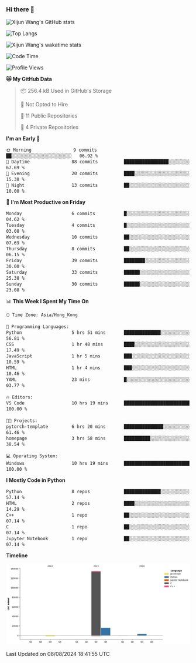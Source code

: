 ### Hi there 👋

![Xijun Wang's GitHub stats](https://github-readme-stats.vercel.app/api?username=kopper-xdu&show_icons=true&bg_color=00000000)

![Top Langs](https://github-readme-stats.vercel.app/api/top-langs/?username=kopper-xdu&size_weight=0.5&count_weight=0.5&exclude_repo=homepage,kopper-xdu.github.io&layout=compact)


![Xijun Wang's wakatime stats](https://github-readme-stats.vercel.app/api/wakatime?username=kopper)

<!--START_SECTION:waka-->
![Code Time](http://img.shields.io/badge/Code%20Time-253%20hrs%2046%20mins-blue)

![Profile Views](http://img.shields.io/badge/Profile%20Views-0-blue)

**🐱 My GitHub Data** 

> 📦 256.4 kB Used in GitHub's Storage 
 > 
> 🚫 Not Opted to Hire
 > 
> 📜 11 Public Repositories 
 > 
> 🔑 4 Private Repositories 
 > 
**I'm an Early 🐤** 

```text
🌞 Morning                9 commits           ██░░░░░░░░░░░░░░░░░░░░░░░   06.92 % 
🌆 Daytime                88 commits          █████████████████░░░░░░░░   67.69 % 
🌃 Evening                20 commits          ████░░░░░░░░░░░░░░░░░░░░░   15.38 % 
🌙 Night                  13 commits          ██░░░░░░░░░░░░░░░░░░░░░░░   10.00 % 
```
📅 **I'm Most Productive on Friday** 

```text
Monday                   6 commits           █░░░░░░░░░░░░░░░░░░░░░░░░   04.62 % 
Tuesday                  4 commits           █░░░░░░░░░░░░░░░░░░░░░░░░   03.08 % 
Wednesday                10 commits          ██░░░░░░░░░░░░░░░░░░░░░░░   07.69 % 
Thursday                 8 commits           ██░░░░░░░░░░░░░░░░░░░░░░░   06.15 % 
Friday                   39 commits          ████████░░░░░░░░░░░░░░░░░   30.00 % 
Saturday                 33 commits          ██████░░░░░░░░░░░░░░░░░░░   25.38 % 
Sunday                   30 commits          ██████░░░░░░░░░░░░░░░░░░░   23.08 % 
```


📊 **This Week I Spent My Time On** 

```text
🕑︎ Time Zone: Asia/Hong_Kong

💬 Programming Languages: 
Python                   5 hrs 51 mins       ██████████████░░░░░░░░░░░   56.81 % 
CSS                      1 hr 48 mins        ████░░░░░░░░░░░░░░░░░░░░░   17.49 % 
JavaScript               1 hr 5 mins         ███░░░░░░░░░░░░░░░░░░░░░░   10.59 % 
HTML                     1 hr 4 mins         ███░░░░░░░░░░░░░░░░░░░░░░   10.46 % 
YAML                     23 mins             █░░░░░░░░░░░░░░░░░░░░░░░░   03.77 % 

🔥 Editors: 
VS Code                  10 hrs 19 mins      █████████████████████████   100.00 % 

🐱‍💻 Projects: 
pytorch-template         6 hrs 20 mins       ███████████████░░░░░░░░░░   61.46 % 
homepage                 3 hrs 58 mins       ██████████░░░░░░░░░░░░░░░   38.54 % 

💻 Operating System: 
Windows                  10 hrs 19 mins      █████████████████████████   100.00 % 
```

**I Mostly Code in Python** 

```text
Python                   8 repos             ██████████████░░░░░░░░░░░   57.14 % 
HTML                     2 repos             ████░░░░░░░░░░░░░░░░░░░░░   14.29 % 
C++                      1 repo              ██░░░░░░░░░░░░░░░░░░░░░░░   07.14 % 
C                        1 repo              ██░░░░░░░░░░░░░░░░░░░░░░░   07.14 % 
Jupyter Notebook         1 repo              ██░░░░░░░░░░░░░░░░░░░░░░░   07.14 % 
```



**Timeline**

![Lines of Code chart](https://raw.githubusercontent.com/kopper-xdu/kopper-xdu/main/assets/bar_graph.png)


 Last Updated on 08/08/2024 18:41:55 UTC
<!--END_SECTION:waka-->

<!--
**kopper-xdu/kopper-xdu** is a ✨ _special_ ✨ repository because its `README.md` (this file) appears on your GitHub profile.

Here are some ideas to get you started:

- 🔭 I’m currently working on ...
- 🌱 I’m currently learning ...
- 👯 I’m looking to collaborate on ...
- 🤔 I’m looking for help with ...
- 💬 Ask me about ...
- 📫 How to reach me: ...
- 😄 Pronouns: ...
- ⚡ Fun fact: ...
-->
